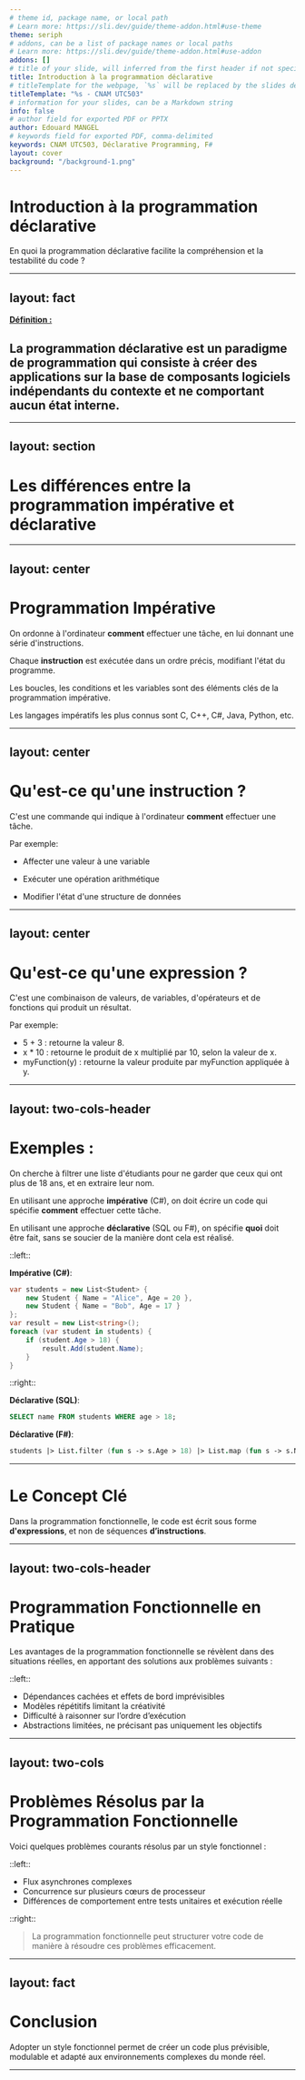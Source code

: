 ```yaml
---
# theme id, package name, or local path
# Learn more: https://sli.dev/guide/theme-addon.html#use-theme
theme: seriph
# addons, can be a list of package names or local paths
# Learn more: https://sli.dev/guide/theme-addon.html#use-addon
addons: []
# title of your slide, will inferred from the first header if not specified
title: Introduction à la programmation déclarative
# titleTemplate for the webpage, `%s` will be replaced by the slides deck's title
titleTemplate: "%s - CNAM UTC503"
# information for your slides, can be a Markdown string
info: false
# author field for exported PDF or PPTX
author: Edouard MANGEL
# keywords field for exported PDF, comma-delimited
keywords: CNAM UTC503, Déclarative Programming, F#
layout: cover
background: "/background-1.png"
---
```


<style>
.slidev-layout.cover h1 {
    text-shadow: -1px 0 black, 0 2px black, 2px 0 black, 0 -2px black;
}

.slidev-layout.cover p {
    font-size: 2rem;
    text-shadow: -2px 0 black, 0 2px black, 2px 0 black, 0 -2px black;
    line-height: 2rem;
}

.slidev-layout h1+p {
    opacity: 0.8;
}
</style>

# Introduction à la programmation déclarative
En quoi la programmation déclarative facilite la compréhension et la testabilité du code ?

---
layout: fact
---

<u>**Définition :**</u>

## La **programmation déclarative** est un paradigme de programmation qui consiste à créer des applications sur la base de composants logiciels indépendants du contexte et ne comportant aucun état interne.

---
layout: section
---

# Les différences entre la programmation impérative et déclarative

---
layout: center
---

# Programmation Impérative
On ordonne à l'ordinateur **comment** effectuer une tâche, en lui donnant une série d'instructions.

<v-clicks>

Chaque **instruction** est exécutée dans un ordre précis, modifiant l'état du programme. 

Les boucles, les conditions et les variables sont des éléments clés de la programmation impérative.

Les langages impératifs les plus connus sont C, C++, C#, Java, Python, etc.

</v-clicks>


---
layout: center
---

# Qu'est-ce qu'une instruction ?

<v-clicks depth="2">

C'est une commande qui indique à l'ordinateur **comment** effectuer une tâche.

Par exemple: 
- Affecter une valeur à une variable

- Exécuter une opération arithmétique

- Modifier l'état d'une structure de données

</v-clicks>

---
layout: center
---

# Qu'est-ce qu'une expression ? 

<v-clicks>

C'est une combinaison de valeurs, de variables, d'opérateurs et de fonctions qui produit un résultat.

Par exemple:
- 5 + 3 : retourne la valeur 8.
- x * 10 : retourne le produit de x multiplié par 10, selon la valeur de x.
- myFunction(y) : retourne la valeur produite par myFunction appliquée à y.

</v-clicks>


---
layout: two-cols-header
--- 

# Exemples :

On cherche à filtrer une liste d'étudiants pour ne garder que ceux qui ont plus de 18 ans, et en extraire leur nom.

En utilisant une approche **impérative** (C#), on doit écrire un code qui spécifie **comment** effectuer cette tâche.

En utilisant une approche **déclarative** (SQL ou F#), on spécifie **quoi** doit être fait, sans se soucier de la manière dont cela est réalisé.

::left::

<v-clicks>

**Impérative (C#)**:
```csharp
var students = new List<Student> {
    new Student { Name = "Alice", Age = 20 },
    new Student { Name = "Bob", Age = 17 }
};
var result = new List<string>();
foreach (var student in students) {
    if (student.Age > 18) {
        result.Add(student.Name);
    }
}
```

</v-clicks>

::right::

<v-clicks>

**Déclarative (SQL)**:
```sql
SELECT name FROM students WHERE age > 18;
```
</v-clicks>

<v-click>

**Déclarative (F#)**:

```fsharp
students |> List.filter (fun s -> s.Age > 18) |> List.map (fun s -> s.Name)
```

</v-click>


---

# Le Concept Clé

Dans la programmation fonctionnelle, le code est écrit sous forme **d'expressions**, et non de séquences **d’instructions**.

---
layout: two-cols-header
---

# Programmation Fonctionnelle en Pratique
Les avantages de la programmation fonctionnelle se révèlent dans des situations réelles, en apportant des solutions aux problèmes suivants :

::left::
- Dépendances cachées et effets de bord imprévisibles
- Modèles répétitifs limitant la créativité
- Difficulté à raisonner sur l’ordre d’exécution
- Abstractions limitées, ne précisant pas uniquement les objectifs

---
layout: two-cols
---

# Problèmes Résolus par la Programmation Fonctionnelle
Voici quelques problèmes courants résolus par un style fonctionnel :

::left::
- Flux asynchrones complexes
- Concurrence sur plusieurs cœurs de processeur
- Différences de comportement entre tests unitaires et exécution réelle

::right::
> La programmation fonctionnelle peut structurer votre code de manière à résoudre ces problèmes efficacement.

---
layout: fact
---
# Conclusion
Adopter un style fonctionnel permet de créer un code plus prévisible, modulable et adapté aux environnements complexes du monde réel.

---
